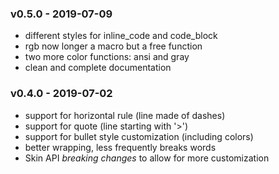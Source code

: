 <a name="v0.5.0"></a>
### v0.5.0 - 2019-07-09
- different styles for inline_code and code_block
- rgb now longer a macro but a free function
- two more color functions: ansi and gray
- clean and complete documentation

<a name="v0.4.0"></a>
### v0.4.0 - 2019-07-02
- support for horizontal rule (line made of dashes)
- support for quote (line starting with '>')
- support for bullet style customization (including colors)
- better wrapping, less frequently breaks words
- Skin API *breaking changes* to allow for more customization

